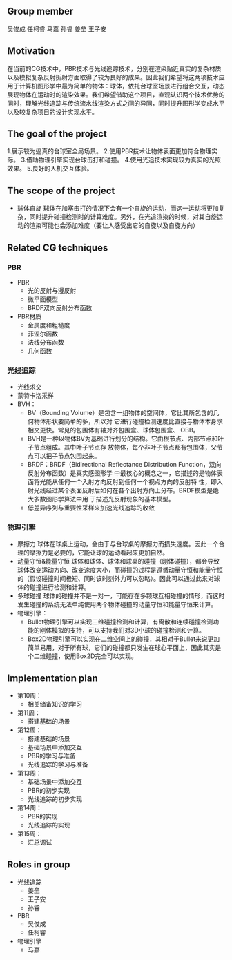 ## Group member
吴俊成
任柯睿
马嘉
孙睿
姜垒
王子安
## Motivation
在当前的CG技术中，PBR技术与光线追踪技术，分别在渲染贴近真实的复杂材质以及模拟复杂反射折射方面取得了较为良好的成果。因此我们希望将这两项技术应用于计算机图形学中最为简单的物体：球体，依托台球室场景进行组合交互，动态展现物体在运动时的渲染效果。我们希望借助这个项目，直观认识两个技术优势的同时，理解光线追踪与传统流水线渲染方式之间的异同，同时提升图形学变成水平以及较复杂项目的设计实现水平。
## The goal of the project
1.展示较为逼真的台球室全局场景。
2.使用PBR技术让物体表面更加符合物理实际。
3.借助物理引擎实现台球击打和碰撞。
4.使用光追技术实现较为真实的光照效果。
5.良好的人机交互体验。
## The scope of the project
* 球体自旋
	球体在加塞击打的情况下会有一个自旋的运动，而这一运动将更加复杂，同时提升碰撞检测时的计算难度。另外，在光追渲染的时候，对其自旋运动的渲染可能也会添加难度（要让人感受出它的自旋以及自旋方向）
## Related CG techniques
### PBR
* PBR
	* 光的反射与漫反射
	*  微平面模型
	* BRDF双向反射分布函数
*  PBR材质
	* 金属度和粗糙度
	* 菲涅尔函数
	* 法线分布函数
	* 几何函数
### 光线追踪
* 光线求交 
* 蒙特卡洛采样 
* BVH： 
	* BV（Bounding Volume）是包含⼀组物体的空间体，它⽐其所包含的⼏何物体形状要简单的多，所以对 它进⾏碰撞检测速度⽐直接与物体本身求相交更快。常⻅的包围体有轴对⻬包围盒、球体包围盒、 OBB。 
	* BVH是⼀种以物体BV为基础进⾏划分的结构。它由根节点、内部节点和叶⼦节点组成。其中叶⼦节点存 放物体，每个⾮叶⼦节点都有包围体，⽗节点可以把⼦节点包围起来。 
	* BRDF：BRDF（Bidirectional Reflectance Distribution Function，双向反射分布函数）是真实感图形学 中最核⼼的概念之⼀，它描述的是物体表⾯将光能从任何⼀个⼊射⽅向反射到任何⼀个视点⽅向的反射特 性，即⼊射光线经过某个表⾯反射后如何在各个出射⽅向上分布。BRDF模型是绝⼤多数图形学算法中⽤ 于描述光反射现象的基本模型。
	* 低差异序列与重要性采样来加速光线追踪的收敛
### 物理引擎
* 摩擦力
球体在球桌上运动，会由于与台球桌的摩擦力而损失速度。因此一个合理的摩擦力是必要的，它能让球的运动看起来更加自然。
* 动量守恒&能量守恒
	球体和球体、球体和球桌的碰撞（刚体碰撞），都会导致球体改变运动方向、改变速度大小，而碰撞的过程是遵循动量守恒和能量守恒的（假设碰撞时间极短、同时该时刻外力可以忽略）。因此可以通过此来对球体的碰撞进行检测和计算。
* 多球碰撞
	球体的碰撞并不是一对一，可能存在多颗球互相碰撞的情形，而这时发生碰撞的系统无法单纯使用两个物体碰撞的动量守恒和能量守恒来计算。
* 物理引擎：
	* Bullet物理引擎可以实现三维碰撞检测和计算，有离散和连续碰撞检测功能的刚体模拟的支持，可以支持我们对3D小球的碰撞检测和计算。
	* Box2D物理引擎可以实现在二维空间上的碰撞，其相对于Bullet来说更加简单易用，对于所有球，它们的碰撞都只发生在球心平面上，因此其实是个二维碰撞，使用Box2D完全可以实现。
## Implementation plan
* 第10周：
	* 相关储备知识的学习
* 第11周：
	* 搭建基础的场景
* 第12周：
	* 搭建基础的场景
	* 基础场景中添加交互
	* PBR的学习与准备
	* 光线追踪的学习与准备
* 第13周：
	*  基础场景中添加交互
	* PBR的初步实现
	* 光线追踪的初步实现
* 第14周：
	* PBR的实现
	* 光线追踪的实现
* 第15周：
	* 汇总调试
## Roles in group
* 光线追踪
	* 姜垒
	* 王子安
	* 孙睿
* PBR
	* 吴俊成
	* 任柯睿
* 物理引擎
	* 马嘉